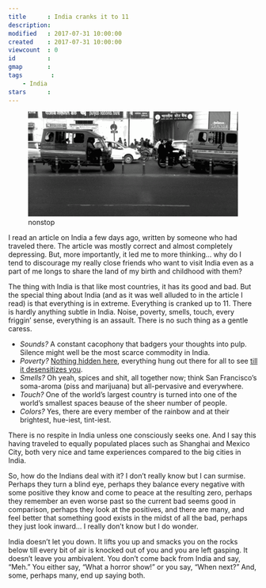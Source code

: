```yaml
---
title      : India cranks it to 11
description: 
modified   : 2017-07-31 10:00:00
created    : 2017-07-31 10:00:00
viewcount  : 0
id         : 
gmap       : 
tags        :
    - India
stars      : 
---
```


<figure>
    <img src="img/traffic.gif">
    <figcaption>nonstop</figcaption>
</figure>

I read an article on India a few days ago, written by someone who had traveled there. The article was mostly correct and almost completely depressing. But, more importantly, it led me to more thinking… why do I tend to discourage my really close friends who want to visit India even as a part of me longs to share the land of my birth and childhood with them?

The thing with India is that like most countries, it has its good and bad. But the special thing about India (and as it was well alluded to in the article I read) is that everything is in extreme. Everything is cranked up to 11. There is hardly anything subtle in India. Noise, poverty, smells, touch, every friggin’ sense, everything is an assault. There is no such thing as a gentle caress. 

- *Sounds?* A constant cacophony that badgers your thoughts into pulp. Silence might well be the most scarce commodity in India. 
- *Poverty?* [Nothing hidden here](One-Blind-Man), everything hung out there for all to see [till it desensitizes you](While-We-Were-Looking-At-Our-Bright-Future). 
- *Smells?* Oh yeah, spices and shit, all together now; think San Francisco’s soma-aroma (piss and marijuana) but all-pervasive and everywhere. 
- *Touch?* One of the world’s largest country is turned into one of the world’s smallest spaces beause of the sheer number of people. 
- *Colors?* Yes, there are every member of the rainbow and at their brightest, hue-iest, tint-iest. 

There is no respite in India unless one consciously seeks one. And I say this having traveled to equally populated places such as Shanghai and Mexico City, both very nice and tame experiences compared to the big cities in India.

So, how do the Indians deal with it? I don’t really know but I can surmise. Perhaps they turn a blind eye, perhaps they balance every negative with some positive they know and come to peace at the resulting zero, perhaps they remember an even worse past so the current bad seems good in comparison, perhaps they look at the positives, and there are many, and feel better that something good exists in the midst of all the bad, perhaps they just look inward… I really don’t know but I do wonder.

India doesn’t let you down. It lifts you up and smacks you on the rocks below till every bit of air is knocked out of you and you are left gasping. It doesn’t leave you ambivalent. You don’t come back from  India and say, “Meh.” You either say, “What a horror show!” or you say, “When next?” And, some, perhaps many, end up saying both.

